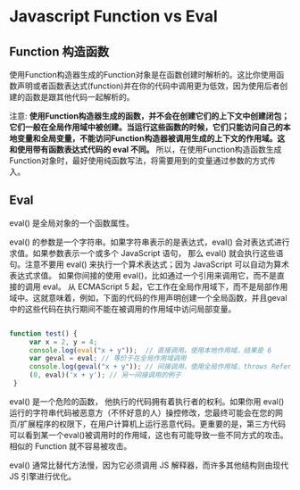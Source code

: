 # Javascript Function vs Eval

##  Function 构造函数
使用Function构造器生成的Function对象是在函数创建时解析的。这比你使用函数声明或者函数表达式(function)并在你的代码中调用更为低效，因为使用后者创建的函数是跟其他代码一起解析的。

注意:  **使用Function构造器生成的函数，并不会在创建它们的上下文中创建闭包；它们一般在全局作用域中被创建。当运行这些函数的时候，它们只能访问自己的本地变量和全局变量，不能访问Function构造器被调用生成的上下文的作用域。这和使用带有函数表达式代码的 eval 不同。**  所以，在使用Function构造函数生成Function对象时，最好使用纯函数写法，将需要用到的变量通过参数的方式传入。

## Eval

 eval() 是全局对象的一个函数属性。

 eval() 的参数是一个字符串。如果字符串表示的是表达式，eval() 会对表达式进行求值。如果参数表示一个或多个 JavaScript 语句， 那么 eval() 就会执行这些语句。注意不要用 eval() 来执行一个算术表达式；因为 JavaScript 可以自动为算术表达式求值。
 如果你间接的使用 eval()，比如通过一个引用来调用它，而不是直接的调用 eval。 从 ECMAScript 5 起，它工作在全局作用域下，而不是局部作用域中。这就意味着，例如，下面的代码的作用声明创建一个全局函数，并且geval中的这些代码在执行期间不能在被调用的作用域中访问局部变量。

 ```js

 function test() {
      var x = 2, y = 4;
      console.log(eval("x + y"));  // 直接调用，使用本地作用域，结果是 6
      var geval = eval; // 等价于在全局作用域调用
      console.log(geval("x + y")); // 间接调用，使用全局作用域，throws ReferenceError 因为`x`未定义
      (0, eval)('x + y'); // 另一间接调用的例子
  ​}
 ```

 eval() 是一个危险的函数， 他执行的代码拥有着执行者的权利。如果你用 eval() 运行的字符串代码被恶意方（不怀好意的人）操控修改，您最终可能会在您的网页/扩展程序的权限下，在用户计算机上运行恶意代码。更重要的是，第三方代码可以看到某一个eval()被调用时的作用域，这也有可能导致一些不同方式的攻击。相似的 Function 就不容易被攻击。

 eval() 通常比替代方法慢，因为它必须调用 JS 解释器，而许多其他结构则由现代 JS 引擎进行优化。